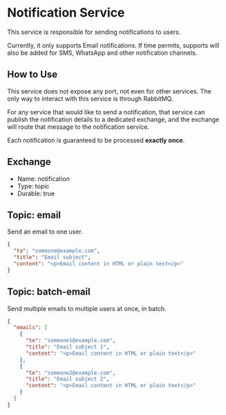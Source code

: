 # Notification Service

This service is responsible for sending notifications to users.

Currently, it only supports Email notifications. If time permits, supports will also be added for SMS, WhatsApp and other notification channels.

## How to Use

This service does not expose any port, not even for other services. The only way to interact with this service is through RabbitMQ.

For any service that would like to send a notification, that service can publish the notification details to a dedicated exchange, and the exchange will route that message to the notification service.

Each notification is guaranteed to be processed **exactly once**.

## Exchange

- Name: notification
- Type: topic
- Durable: true

## Topic: email

Send an email to one user.

```json
{
  "to": "someone@example.com",
  "title": "Email subject",
  "content": "<p>Email content in HTML or plain text</p>"
}
```

## Topic: batch-email

Send multiple emails to multiple users at once, in batch.

```json
{
  "emails": [
    {
      "to": "someone1@example.com",
      "title": "Email subject 1",
      "content": "<p>Email content in HTML or plain text</p>"
    },
    {
      "to": "someone2@example.com",
      "title": "Email subject 2",
      "content": "<p>Email content in HTML or plain text</p>"
    }
  ]
}
